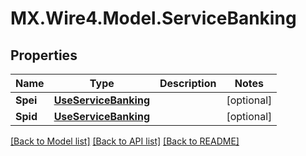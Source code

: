 # MX.Wire4.Model.ServiceBanking
## Properties

Name | Type | Description | Notes
------------ | ------------- | ------------- | -------------
**Spei** | [**UseServiceBanking**](UseServiceBanking.md) |  | [optional] 
**Spid** | [**UseServiceBanking**](UseServiceBanking.md) |  | [optional] 

[[Back to Model list]](../README.md#documentation-for-models) [[Back to API list]](../README.md#documentation-for-api-endpoints) [[Back to README]](../README.md)

